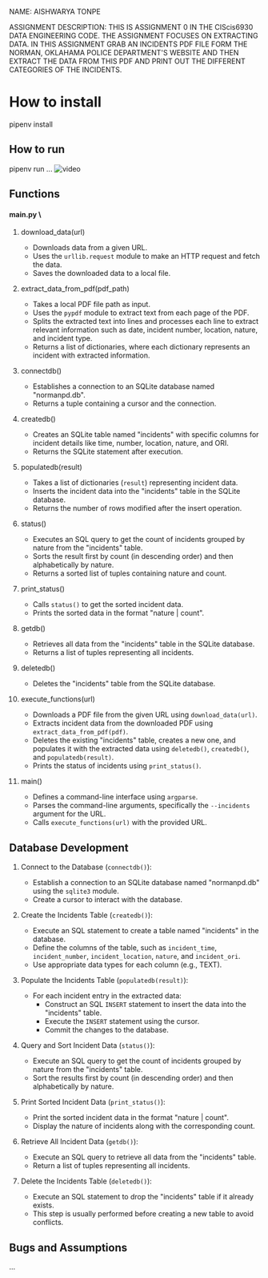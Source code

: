 NAME: AISHWARYA TONPE

ASSIGNMENT DESCRIPTION:
THIS IS ASSIGNMENT 0 IN THE CIScis6930 DATA ENGINEERING CODE. THE ASSIGNMENT FOCUSES ON EXTRACTING DATA. IN THIS ASSIGNMENT
GRAB AN INCIDENTS PDF FILE FORM THE NORMAN, OKLAHAMA POLICE DEPARTMENT'S WEBSITE AND THEN EXTRACT THE DATA FROM THIS PDF
AND PRINT OUT THE DIFFERENT CATEGORIES OF THE INCIDENTS.


# How to install
pipenv install

## How to run
pipenv run ...
![video](video)


## Functions
#### main.py \
1. download_data(url)
    - Downloads data from a given URL.
    - Uses the `urllib.request` module to make an HTTP request and fetch the data.
    - Saves the downloaded data to a local file.

2. extract_data_from_pdf(pdf_path)
    - Takes a local PDF file path as input.
    - Uses the `pypdf` module to extract text from each page of the PDF.
    - Splits the extracted text into lines and processes each line to extract relevant information such as date, incident number, location, nature, and incident type.
    - Returns a list of dictionaries, where each dictionary represents an incident with extracted information.

3. connectdb()
    - Establishes a connection to an SQLite database named "normanpd.db".
    - Returns a tuple containing a cursor and the connection.

4. createdb()
    - Creates an SQLite table named "incidents" with specific columns for incident details like time, number, location, nature, and ORI.
    - Returns the SQLite statement after execution.

5. populatedb(result)
    - Takes a list of dictionaries (`result`) representing incident data.
    - Inserts the incident data into the "incidents" table in the SQLite database.
    - Returns the number of rows modified after the insert operation.

6. status()
    - Executes an SQL query to get the count of incidents grouped by nature from the "incidents" table.
    - Sorts the result first by count (in descending order) and then alphabetically by nature.
    - Returns a sorted list of tuples containing nature and count.

7. print_status()
    - Calls `status()` to get the sorted incident data.
    - Prints the sorted data in the format "nature | count".

8. getdb()
    - Retrieves all data from the "incidents" table in the SQLite database.
    - Returns a list of tuples representing all incidents.

9. deletedb()
    - Deletes the "incidents" table from the SQLite database.

10. execute_functions(url)
    - Downloads a PDF file from the given URL using `download_data(url)`.
    - Extracts incident data from the downloaded PDF using `extract_data_from_pdf(pdf)`.
    - Deletes the existing "incidents" table, creates a new one, and populates it with the extracted data using `deletedb()`, `createdb()`, and `populatedb(result)`.
    - Prints the status of incidents using `print_status()`.

11. main()
    - Defines a command-line interface using `argparse`.
    - Parses the command-line arguments, specifically the `--incidents` argument for the URL.
    - Calls `execute_functions(url)` with the provided URL.

## Database Development
1. Connect to the Database (`connectdb()`):
    - Establish a connection to an SQLite database named "normanpd.db" using the `sqlite3` module.
    - Create a cursor to interact with the database.

2. Create the Incidents Table (`createdb()`):
    - Execute an SQL statement to create a table named "incidents" in the database.
    - Define the columns of the table, such as `incident_time`, `incident_number`, `incident_location`, `nature`, and `incident_ori`.
    - Use appropriate data types for each column (e.g., TEXT).

3. Populate the Incidents Table (`populatedb(result)`):
    - For each incident entry in the extracted data:
        - Construct an SQL `INSERT` statement to insert the data into the "incidents" table.
        - Execute the `INSERT` statement using the cursor.
        - Commit the changes to the database.

4. Query and Sort Incident Data (`status()`):
    - Execute an SQL query to get the count of incidents grouped by nature from the "incidents" table.
    - Sort the results first by count (in descending order) and then alphabetically by nature.

5. Print Sorted Incident Data (`print_status()`):
    - Print the sorted incident data in the format "nature | count".
    - Display the nature of incidents along with the corresponding count.

6. Retrieve All Incident Data (`getdb()`):
    - Execute an SQL query to retrieve all data from the "incidents" table.
    - Return a list of tuples representing all incidents.

7. Delete the Incidents Table (`deletedb()`):
    - Execute an SQL statement to drop the "incidents" table if it already exists.
    - This step is usually performed before creating a new table to avoid conflicts.

## Bugs and Assumptions
...